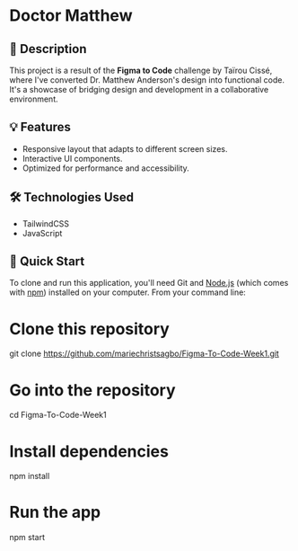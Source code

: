 # Doctor Matthew

## 📝 Description
This project is a result of the **Figma to Code** challenge by Taïrou Cissé, where I've converted Dr. Matthew Anderson's design into functional code. It's a showcase of bridging design and development in a collaborative environment.

## 💡 Features
- Responsive layout that adapts to different screen sizes.
- Interactive UI components.
- Optimized for performance and accessibility.

## 🛠️ Technologies Used
- TailwindCSS
- JavaScript

## 🚀 Quick Start
To clone and run this application, you'll need Git and [Node.js](https://nodejs.org/en/download/) (which comes with [npm](http://npmjs.com)) installed on your computer. From your command line:

# Clone this repository
git clone https://github.com/mariechristsagbo/Figma-To-Code-Week1.git

# Go into the repository
cd Figma-To-Code-Week1

# Install dependencies
npm install

# Run the app
npm start
